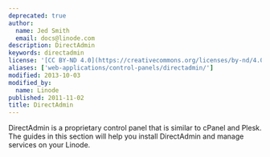 ```yaml
---
deprecated: true
author:
  name: Jed Smith
  email: docs@linode.com
description: DirectAdmin
keywords: directadmin
license: '[CC BY-ND 4.0](https://creativecommons.org/licenses/by-nd/4.0)'
aliases: ['web-applications/control-panels/directadmin/']
modified: 2013-10-03
modified_by:
  name: Linode
published: 2011-11-02
title: DirectAdmin
---
```




DirectAdmin is a proprietary control panel that is similar to cPanel and Plesk. The guides in this section will help you install DirectAdmin and manage services on your Linode.



